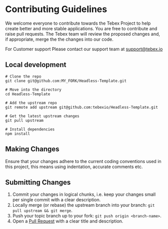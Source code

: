 # Contributing Guidelines

We welcome everyone to contribute towards the Tebex Project to help create better and more stable applications. You are free to contribute and raise pull requests. The Tebex team will review the proposed changes and, if appropriate, merge the the changes into our code. 

For Customer support Please contact our support team at [support@tebex.io](mailto:support@tebex.io)

## Local development

```shell
# Clone the repo
git clone git@github.com:MY_FORK/Headless-Template.git

# Move into the directory
cd Headless-Template

# Add the upstream repo
git remote add upstream git@github.com:tebexio/Headless-Template.git

# Get the latest upstream changes
git pull upstream

# Install dependencies
npm install
```

## Making Changes
Ensure that your changes adhere to the current coding conventions used in this project, this means using indentation, accurate comments etc.

## Submitting Changes
1. Commit your changes in logical chunks, i.e. keep your changes small per single commit with a clear description.
2. Locally merge (or rebase) the upstream branch into your branch: `git pull upstream && git merge`.
3. Push your topic branch up to your fork: `git push origin <branch-name>`.
4. Open a [Pull Request](https://help.github.com/articles/using-pull-requests) with a clear title and description.
